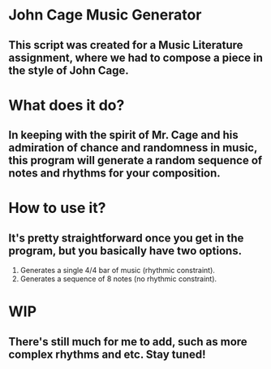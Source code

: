 # John Cage Music Generator
## This script was created for a Music Literature assignment, where we had to compose a piece in the style of John Cage.
# What does it do?
## In keeping with the spirit of Mr. Cage and his admiration of chance and randomness in music, this program will generate a random sequence of notes and rhythms for your composition.
# How to use it?
## It's pretty straightforward once you get in the program, but you basically have two options.
1. Generates a single 4/4 bar of music (rhythmic constraint).
2. Generates a sequence of 8 notes (no rhythmic constraint).

# WIP
## There's still much for me to add, such as more complex rhythms and etc. Stay tuned!